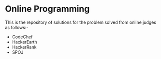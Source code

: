 # Online Programming
This is the repository of solutions for the problem solved from online judges as follows:-
  - CodeChef
  - HackerEarth
  - HackerRank
  - SPOJ
